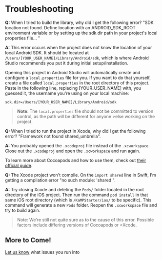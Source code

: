 # Troubleshooting

**Q:** When I tried to build the library, why did I get the following error? "SDK location not found. Define location with an ANDROID_SDK_ROOT environment variable or by setting up the sdk.dir path in your project's local properties file... "

**A:** This error occurs when the project does not know the location of your local Android SDK. It should be located at `/Users/[YOUR_USER_NAME]/Library/Android/sdk`, which is where Android Studio recommends you put it during initial setup/installation.

Opening this project in Android Studio will automatically create and configure a `local.properties` file for you. If you want to do that yourself, create a file called `local.properties` in the root directory of this project. Paste in the following line, replacing [YOUR_USER_NAME] with, you guessed it, the username you're using on your local machine:

```
sdk.dir=/Users/[YOUR_USER_NAME]/Library/Android/sdk
```

>**Note**: The `local.properties` file should not be committed to version control, as the path will be different for anyone >else working on the project.


**Q:** When I tried to run the project in Xcode, why did I get the following error? "Framework not found shared_umbrella".

**A:** You probably opened the `.xcodeproj` file instead of the `.xcworkspace`. Close out the `.xcodeproj` and open the `.xcworkspace` and run again.

 To learn more about Cocoapods and how to use them, check out [their official guide](https://guides.cocoapods.org/using/index.html).


**Q:** The Xcode project won't compile. On the `import shared` line in Swift, I'm getting a compilation error "no
 such module: 'shared'".

**A:** Try closing Xcode and deleting the `Pods/` folder located in the root directory of the iOS project. Then run the command `pod install` in that same iOS root directory (which is `/KaMPStarter/ios/` to be specific). This command will generate a new `Pods` folder. Reopen the `.xcworkspace` file and try to build again.

> Note: We're still not quite sure as to the cause of this error. Possible factors include differing versions of Cocoapods or >Xcode.

## More to Come!

[Let us know](../CONTACT_US.md) what issues you run into